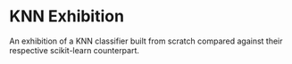 # KNN Exhibition
An exhibition of a KNN classifier built from scratch compared against their respective scikit-learn counterpart.